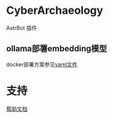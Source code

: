 # CyberArchaeology

AstrBot 插件

## ollama部署embedding模型

docker部署方案参见[yaml文件](https://github.com/An-Yan-d/astrbot_plugin_cyber_archaeology/blob/master/compose.yaml)

# 支持

[帮助文档](https://astrbot.app)
